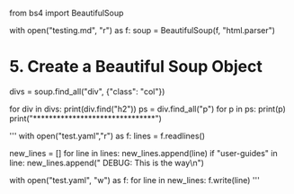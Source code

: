 from bs4 import BeautifulSoup

with open("testing.md", "r") as f:
	soup = BeautifulSoup(f, "html.parser")
# 5. Create a Beautiful Soup Object

divs = soup.find_all("div", {"class": "col"})

for div in divs:
	print(div.find("h2"))
	ps = div.find_all("p")
	for p in ps:
		print(p)
	print("*******************************")
	
'''
with open("test.yaml","r") as f:
	lines = f.readlines()

new_lines = []
for line in lines:
	new_lines.append(line)
	if "user-guides" in line:
		new_lines.append("  DEBUG: This is the way\n")

with open("test.yaml", "w") as f:
	for line in new_lines:
		f.write(line)
'''
